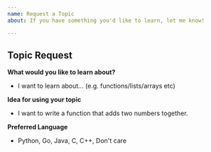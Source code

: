 ```yaml
---
name: Request a Topic
about: If you have something you'd like to learn, let me know!

---
```


## Topic Request
**What would you like to learn about?**

<!-- 
First, thank you so much for wanting to contribute! I do read all of these and want to make sure
you have the best chance to get your topics selected. Before you submit your topic, I would very much appreciate if you could look through the issues to make sure no one has suggested your topic before.

Topics should be about programming, but they can be any part of programming.
The topics can be anything (basic, intermediate, advanced, best practices):
* How do I write a function?
* What is a byte?
* How do I use GitHub?
* How do I contribute to Open Source?
* How do I create a Kubernetes component?
* How do I write a chatbot?
--->

* I want to learn about... (e.g. functions/lists/arrays etc)

**Idea for using your topic**

<!---
Good and interesting ideas are a great way to get your topic picked. The hardest part for me is figuring out how I'm going to demonstrate a topic and make it useful. If you can provide an example of a result you'd like to see from this lesson it does two things:

1. It makes the lesson better (at the very least for you) because you will get something you're interested in from it.
2. It makes it that much more likely that I'll choose it.
--->

* I want to write a function that adds two numbers together.

**Preferred Language**

* Python, Go, Java, C, C++, Don't care
